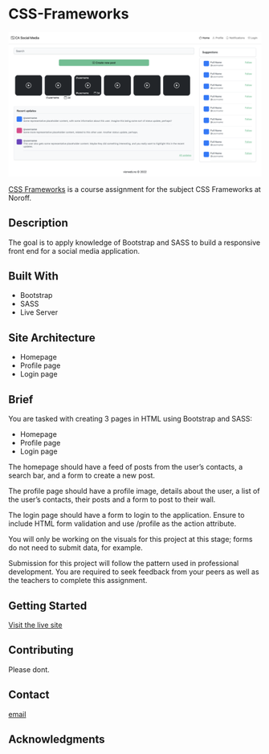 # CSS-Frameworks

![image](https://github.com/donnybrilliant/CSS-Frameworks/blob/main/assets/images/css-frameworks.png)

[CSS Frameworks](https://daniel-vier-css-frameworks-ca.netlify.app/) is a course assignment for the subject CSS Frameworks at Noroff.

## Description

The goal is to apply knowledge of Bootstrap and SASS to build a responsive front end for a social media application.

## Built With

- Bootstrap
- SASS
- Live Server

## Site Architecture

- Homepage
- Profile page
- Login page

## Brief

You are tasked with creating 3 pages in HTML using Bootstrap and SASS:

- Homepage
- Profile page
- Login page

The homepage should have a feed of posts from the user’s contacts, a search bar, and a form to create a new post.

The profile page should have a profile image, details about the user, a list of the user’s contacts, their posts and a form to post to their wall.

The login page should have a form to login to the application. Ensure to include HTML form validation and use /profile as the action attribute.

You will only be working on the visuals for this project at this stage; forms do not need to submit data, for example.

Submission for this project will follow the pattern used in professional development. You are required to seek feedback from your peers as well as the teachers to complete this assignment.

## Getting Started

[Visit the live site](https://daniel-vier-css-frameworks-ca.netlify.app/)

## Contributing

Please dont.

## Contact

[email](mailto:daniel.vier@gmail.com)

## Acknowledgments
